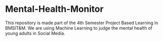 # Mental-Health-Monitor
This repository is made part of the 4th Semester Project Based Learning in BMSIT&amp;M. We are using Machine Learning to judge the mental health of young adults in Social Media.

